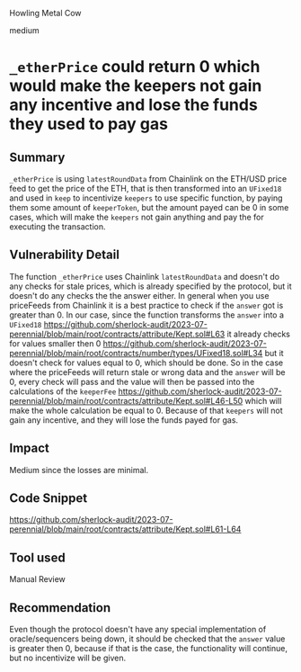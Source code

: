 Howling Metal Cow

medium

# `_etherPrice` could return 0 which would make the keepers not gain any incentive and lose the funds they used to pay gas
## Summary
`_etherPrice` is using `latestRoundData` from Chainlink on the ETH/USD price feed to get the price of the ETH, that is then transformed into an `UFixed18` and used in `keep` to incentivize `keepers` to use specific function, by paying them some amount of `keeperToken`, but the amount payed can be 0 in some cases, which will make the `keepers` not gain anything and pay the for executing the transaction.
## Vulnerability Detail
The function `_etherPrice` uses Chainlink `latestRoundData` and doesn't do any checks for stale prices, which is already specified by the protocol, but it doesn't do any checks the the answer either. In general when you use priceFeeds from Chainlink it is a best practice to check if the `answer` got is greater than 0. In our case, since the function transforms the `answer` into a `UFixed18`
https://github.com/sherlock-audit/2023-07-perennial/blob/main/root/contracts/attribute/Kept.sol#L63
it already checks for values smaller then 0 
https://github.com/sherlock-audit/2023-07-perennial/blob/main/root/contracts/number/types/UFixed18.sol#L34
but it doesn't check for values equal to 0, which should be done. So in the case where the priceFeeds will return stale or wrong data and the `answer` will be 0, every check will pass and the value will then be passed into the calculations of the `keeperFee` 
https://github.com/sherlock-audit/2023-07-perennial/blob/main/root/contracts/attribute/Kept.sol#L46-L50
which will make the whole calculation be equal to 0. Because of that `keepers` will not gain any incentive, and they will lose the funds payed for gas.
## Impact
Medium since the losses are minimal.
## Code Snippet
https://github.com/sherlock-audit/2023-07-perennial/blob/main/root/contracts/attribute/Kept.sol#L61-L64
## Tool used

Manual Review

## Recommendation
Even though the protocol doesn't have any special implementation of oracle/sequencers being down, it should be checked that the `answer` value is greater then 0, because if that is the case, the functionality will continue, but no incentivize will be given.